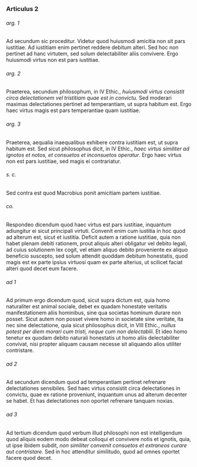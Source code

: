 ### Articulus 2

###### arg. 1
Ad secundum sic proceditur. Videtur quod huiusmodi amicitia non sit pars iustitiae. Ad iustitiam enim pertinet reddere debitum alteri. Sed hoc non pertinet ad hanc virtutem, sed solum delectabiliter aliis convivere. Ergo huiusmodi virtus non est pars iustitiae.

###### arg. 2
Praeterea, secundum philosophum, in IV Ethic., *huiusmodi virtus consistit circa delectationem vel tristitiam quae est in convictu*. Sed moderari maximas delectationes pertinet ad temperantiam, ut supra habitum est. Ergo haec virtus magis est pars temperantiae quam iustitiae.

###### arg. 3
Praeterea, aequalia inaequalibus exhibere contra iustitiam est, ut supra habitum est. Sed sicut philosophus dicit, in IV Ethic., *haec virtus similiter ad ignotos et notos, et consuetos et inconsuetos operatur*. Ergo haec virtus non est pars iustitiae, sed magis ei contrariatur.

###### s. c.
Sed contra est quod Macrobius ponit amicitiam partem iustitiae.

###### co.
Respondeo dicendum quod haec virtus est pars iustitiae, inquantum adiungitur ei sicut principali virtuti. Convenit enim cum iustitia in hoc quod ad alterum est, sicut et iustitia. Deficit autem a ratione iustitiae, quia non habet plenam debiti rationem, prout aliquis alteri obligatur vel debito legali, ad cuius solutionem lex cogit, vel etiam aliquo debito proveniente ex aliquo beneficio suscepto, sed solum attendit quoddam debitum honestatis, quod magis est ex parte ipsius virtuosi quam ex parte alterius, ut scilicet faciat alteri quod decet eum facere.

###### ad 1
Ad primum ergo dicendum quod, sicut supra dictum est, quia homo naturaliter est animal sociale, debet ex quadam honestate veritatis manifestationem aliis hominibus, sine qua societas hominum durare non posset. Sicut autem non posset vivere homo in societate sine veritate, ita nec sine delectatione, quia sicut philosophus dicit, in VIII Ethic., *nullus potest per diem morari cum tristi, neque cum non delectabili*. Et ideo homo tenetur ex quodam debito naturali honestatis ut homo aliis delectabiliter convivat, nisi propter aliquam causam necesse sit aliquando alios utiliter contristare.

###### ad 2
Ad secundum dicendum quod ad temperantiam pertinet refrenare delectationes sensibiles. Sed haec virtus consistit circa delectationes in convictu, quae ex ratione proveniunt, inquantum unus ad alterum decenter se habet. Et has delectationes non oportet refrenare tanquam noxias.

###### ad 3
Ad tertium dicendum quod verbum illud philosophi non est intelligendum quod aliquis eodem modo debeat colloqui et convivere notis et ignotis, quia, ut ipse ibidem subdit, *non similiter convenit consuetos et extraneos curare aut contristare*. Sed in hoc attenditur similitudo, quod ad omnes oportet facere quod decet.

